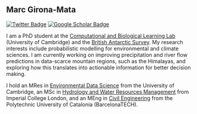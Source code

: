## Marc Girona-Mata

<!-- [![GitHub Badge](https://img.shields.io/github/followers/giswqs?style=social)](https://github.com/mgironamata?tab=followers) -->
<!-- [![Twitter Badge](https://img.shields.io/twitter/gironamata?style=social)](https://twitter.com/gironamata) -->
[![Twitter Badge](https://img.shields.io/twitter/url/https/twitter.com/cloudposse.svg?style=social&label=Follow%20%40gironamata)](https://twitter.com/gironamata)
[![Google Scholar Badge](https://img.shields.io/badge/Google-Scholar-lightgrey)](https://scholar.google.com/citations?hl=en&user=vifR7DgAAAAJ)
<!-- [![UTK Badge](https://img.shields.io/badge/UTK-Faculty-orange)](https://faculty.utk.edu/Qiusheng.Wu) -->
<!-- [![YouTube Badge](https://img.shields.io/badge/My-YouTube-red)](https://www.youtube.com/c/QiushengWu) -->
<!-- [![LinkedIn Badge](https://img.shields.io/badge/My-LinkedIn-blue)](https://www.linkedin.com/in/qiushengwu) -->
<!-- [![CV Badge](https://img.shields.io/badge/My-CV-critical)](https://arcgis.me/cv/) -->
<!-- [![Donate Badge](https://img.shields.io/badge/Donate-Buy%20me%20a%20coffee-yellowgreen.svg)](https://www.buymeacoffee.com/giswqs) -->
<!-- ![Visitor Badge](https://visitor-badge.laobi.icu/badge?page_id=giswqs.giswqs) -->

I am a PhD student at the [Computational and Biological Learning Lab](https://cbl-website.onrender.com/) (University of Cambridge) and the [British Antarctic Survey](https://www.bas.ac.uk/). My research interests include probabilistic modelling for environmental and climate sciences. I am currently working on improving precipitation and river flow predictions in data-scarce mountain regions, such as the Himalayas, and exploring how this translates into actionable information for better decision making. 

I hold an MRes in [Environmental Data Science](https://ai4er-cdt.esc.cam.ac.uk/) from the University of Cambridge, an MSc in [Hydrology and Water Resources Management](https://www.imperial.ac.uk/civil-engineering/prospective-students/postgraduate-taught-admissions/environmental-engineering-cluster/msc-hydrology-and-water-resources-management/) from Imperial College London, and an MEng in [Civil Engineering](https://www.upc.edu/en/masters/civil-engineering) from the Polytechnic University of Catalonia (BarcelonaTECH). 
